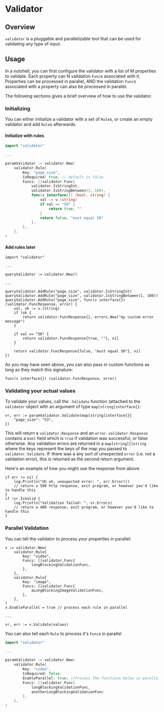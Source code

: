 # Validator

## Overview

`validator` is a pluggable and parallelizable tool that can be used for validating any type of input.

## Usage

In a nutshell, you can first configure the validator with a list of M properties to validate. Each property can N validation `Func`s associated with it. Properties can be processed in parallel, AND the validation `Func`s associated with a property can also be processed in parallel.

The following sections gives a brief overview of how to use the validator.

### Initializing

You can either initialize a validator with a set of `Rule`s, or create an empty validator and add `Rule`s afterwards.

#### Initialize with rules

```go
import "validator"

...

paramValidator := validator.New(
	validator.Rule{
		Key: "page_size",
		IsRequired: true, // default is false
		Funcs: []validator.Func{
			validator.IsStringInt,
			validator.IsStringBetween(1, 100),
			func(v interface{}) (bool, string) {
				val := v.(string)
				if val == "50" {
					return true, ""
				}
				return false, "must equal 50"
			},
		},
	},
)
```

#### Add rules later
```
import "validator"

...

queryValidator := validator.New()

...

queryValidator.AddRule("page_size", validator.IsStringInt)
queryValidator.AddRule("page_size", validator.IsStringBetween(1, 100))
queryValidator.AddRule("page_size", func(v interface{}) (validator.FuncResponse, error) {
	val, ok := v.(string)
	if !ok {
		return validator.FuncResponse{}, errors.New("my custom error message")
	}
	
	if val == "50" {
		return validator.FuncResponse{true, ""}, nil
	}
	
	return validator.FuncResponse{false, "must equal 50"}, nil
})
```

As you may have seen above, you can also pass in custom functions as long as they match this signature:

```
func(v interface{}) (validator.FuncResponse, error)
```

### Validating your actual values

To validate your values, call the `.Validate` function (attached to the `validator` object with an argument of type `map[string]interface{}`:

```
vr, err := paramValidator.Validate(map[string]interface{}{
	"page_size": "53",
})
```

This will return a `validator.Response` and an `error`. `validator.Response` contains a `bool` field which is `true` if validation was successful, or false otherwise. Any validation errors are returned in a `map[string][]string` where the keys represent the keys of the map you passed to `validator.Validate`. IF there was a any sort of unexpected `error` (i.e. not a validation error), this is returned as the second return argument.

Here's an example of how you might use the response from above:

```
if err != nil {
	log.Println("Uh oh, unexpected error: ", err.Error())
	// return a 500 http response, exit program, or however you'd like to handle this
}
if !vr.IsValid {
	log.Println("Validation failed: ", vr.Errors)
	// return a 400 response, exit program, or however you'd like to handle this
}
```

### Parallel Validation

You can tell the validator to process your properties in parallel:

```
v := validator.New(
	validator.Rule{
		Key: "video",
		Funcs: []validator.Func{
			longBlockingValidationFunc,
		},
	},
	validator.Rule{
		Key: "image",
		Funcs: []validator.Func{
			aLongBlockingImageValidationFunc,
		},
	},
)
v.EnableParallel = true // process each rule in parallel

...

vr, err := v.Validate(values)
```

You can also tell each `Rule` to process it's `Func`s in parallel

```go
import "validator"

...

paramValidator := validator.New(
	validator.Rule{
		Key: "video",
		IsRequired: false,
		EnableParallel: true, //Process the functions below in parallel
		Funcs: []validator.Func{
			longBlockingValidationFunc,
			anotherLongBlockingValidationFunc
		},
	},
)
```